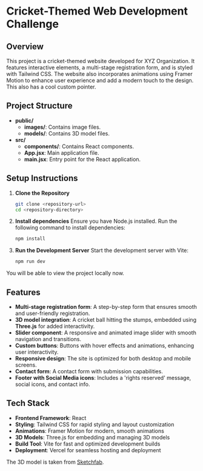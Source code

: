 # Cricket-Themed Web Development Challenge

## Overview

This project is a cricket-themed website developed for XYZ Organization. It features interactive elements, a multi-stage registration form, and is styled with Tailwind CSS. The website also incorporates animations using Framer Motion to enhance user experience and add a modern touch to the design.
This also has a cool custom pointer.

## Project Structure

- **public/**
  - **images/**: Contains image files.
  - **models/**: Contains 3D model files.
- **src/**
  - **components/**: Contains React components.
  - **App.jsx**: Main application file.
  - **main.jsx**: Entry point for the React application.

## Setup Instructions

1. **Clone the Repository**

   ```bash
   git clone <repository-url>
   cd <repository-directory>

2. **Install dependencies**
   Ensure you have Node.js installed. Run the following command to install dependencies:

   ```bash
   npm install

3. **Run the Development Server**
   Start the development server with Vite:

   ```bash
   npm run dev

You will be able to view the project locally now.


## Features
- **Multi-stage registration form**: A step-by-step form that ensures smooth and user-friendly registration.
- **3D model integration**: A cricket ball hitting the stumps, embedded using **Three.js** for added interactivity.
- **Slider component**: A responsive and animated image slider with smooth navigation and transitions.
- **Custom buttons**: Buttons with hover effects and animations, enhancing user interactivity.
- **Responsive design**: The site is optimized for both desktop and mobile screens.
- **Contact form**: A contact form with submission capabilities.
- **Footer with Social Media icons**: Includes a 'rights reserved' message, social icons, and contact info.

## Tech Stack
- **Frontend Framework**: React
- **Styling**: Tailwind CSS for rapid styling and layout customization
- **Animations**: Framer Motion for modern, smooth animations
- **3D Models**: Three.js for embedding and managing 3D models
- **Build Tool**: Vite for fast and optimized development builds
- **Deployment**: Vercel for seamless hosting and deployment

The 3D model is taken from [Sketchfab](https://sketchfab.com/3d-models/ball-hitting-stump-6424b678593043af8b44cb0d4b863bcd).

